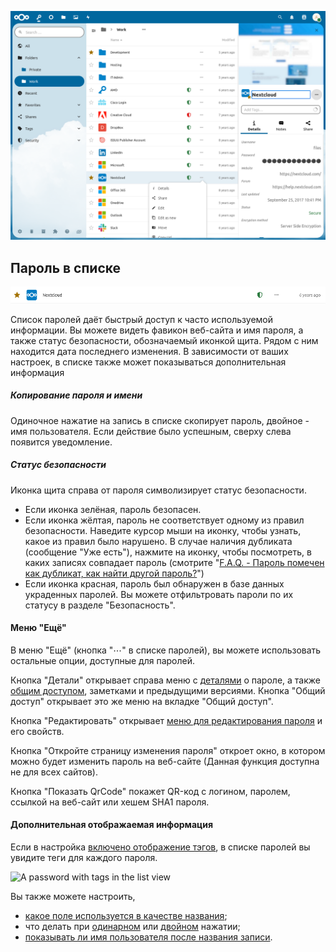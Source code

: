 ![The main section with password details visible](_files/password-details.png)

## Пароль в списке
![A single password as displayed in the list view](_files/password-single.png)

Список паролей даёт быстрый доступ к часто используемой информации.
Вы можете видеть фавикон веб-сайта и имя пароля, а также статус безопасности, обозначаемый иконкой щита. Рядом с ним находится дата последнего изменения. В зависимости от ваших настроек, в списке также может показываться дополнительная информация

##### Копирование пароля и имени
Одиночное нажатие на запись в списке скопирует пароль, двойное - имя пользователя.
Если действие было успешным, сверху слева появится уведомление.

##### Статус безопасности
Иконка щита справа от пароля символизирует статус безопасности.
- Если иконка зелёная, пароль безопасен.
- Если иконка жёлтая, пароль не соответствует одному из правил безопасности. Наведите курсор мыши на иконку, чтобы узнать, какое из правил было нарушено. В случае наличия дубликата (сообщение "Уже есть"), нажмите на иконку, чтобы посмотреть, в каких записях совпадает пароль (смотрите "[F.A.Q. - Пароль помечен как дубликат, как найти другой пароль?](F.A.Q.md/#пароль-помечен-как-дубликат-как-найти-другой-пароль)")
- Если иконка красная, пароль был обнаружен в базе данных украденных паролей.
Вы можете отфильтровать пароли по их статусу в разделе "Безопасность".

#### Меню "Ещё"
В меню "Ещё" (кнопка "⋯" в списке паролей), вы можете использовать остальные опции, доступные для паролей.

Кнопка "Детали" открывает справа меню с [деталями](./Passwords/Password-Detail-View) о пароле, а также [общим доступом](./Passwords/Sharing-Passwords), заметками и предыдущими версиями. Кнопка "Общий доступ" открывает это же меню на вкладке "Общий доступ".

Кнопка "Редактировать" открывает [меню для редактирования пароля](./Passwords/Creating-Passwords) и его свойств.

Кнопка "Откройте страницу изменения пароля" откроет окно, в котором можно будет изменить пароль на веб-сайте (Данная функция доступна не для всех сайтов).

Кнопка "Показать QrCode" покажет QR-код с логином, паролем, ссылкой на веб-сайт или хешем SHA1 пароля.

#### Дополнительная отображаемая информация
Если в настройка [включено отображение тэгов](./Settings#show-tags-in-the-list-view), в списке паролей вы увидите теги для каждого пароля.

![A password with tags in the list view](_files/tags-hover.gif)

Вы также можете настроить,
- [какое поле используется в качестве названия](./Settings#set-title-from);
- что делать при [одинарном](./Settings#single-click-action-advanced) или [двойном](./Settings#double-click-action-advanced) нажатии;
- [показывать ли имя пользователя после названия записи](./Settings#show-username-in-list-view-advanced).
